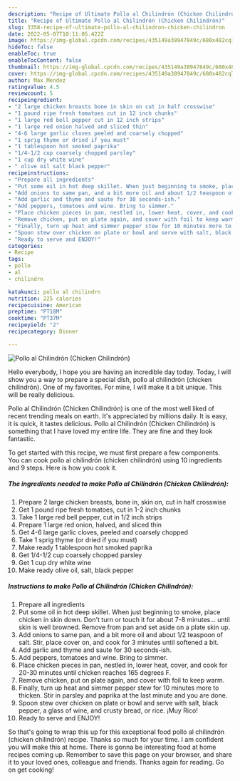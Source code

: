 ```yaml
---
description: "Recipe of Ultimate Pollo al Chilindrón (Chicken Chilindrón)"
title: "Recipe of Ultimate Pollo al Chilindrón (Chicken Chilindrón)"
slug: 3358-recipe-of-ultimate-pollo-al-chilindron-chicken-chilindron
date: 2022-05-07T10:11:05.422Z
image: https://img-global.cpcdn.com/recipes/435149a38947849c/680x482cq70/pollo-al-chilindron-chicken-chilindron-recipe-main-photo.jpg
hideToc: false
enableToc: true
enableTocContent: false
thumbnail: https://img-global.cpcdn.com/recipes/435149a38947849c/680x482cq70/pollo-al-chilindron-chicken-chilindron-recipe-main-photo.jpg
cover: https://img-global.cpcdn.com/recipes/435149a38947849c/680x482cq70/pollo-al-chilindron-chicken-chilindron-recipe-main-photo.jpg
author: Max Mendez
ratingvalue: 4.5
reviewcount: 5
recipeingredient:
- "2 large chicken breasts bone in skin on cut in half crosswise"
- "1 pound ripe fresh tomatoes cut in 12 inch chunks"
- "1 large red bell pepper cut in 12 inch strips"
- "1 large red onion halved and sliced thin"
- "4-6 large garlic cloves peeled and coarsely chopped"
- "1 sprig thyme or dried if you must"
- "1 tablespoon hot smoked paprika"
- "1/4-1/2 cup coarsely chopped parsley"
- "1 cup dry white wine"
- " olive oil salt black pepper"
recipeinstructions:
- "Prepare all ingredients"
- "Put some oil in hot deep skillet. When just beginning to smoke, place chicken in skin down. Don&#39;t turn or touch it for about 7-8 minutes... until skin is well browned. Remove from pan and set aside on a plate skin up."
- "Add onions to same pan, and a bit more oil and about 1/2 teaspoon of salt. Stir, place cover on, and cook for 3 minutes until softened a bit."
- "Add garlic and thyme and saute for 30 seconds-ish."
- "Add peppers, tomatoes and wine. Bring to simmer."
- "Place chicken pieces in pan, nestled in, lower heat, cover, and cook for 20-30 minutes until chicken reaches 165 degrees F."
- "Remove chicken, put on plate again, and cover with foil to keep warm."
- "Finally, turn up heat and simmer pepper stew for 10 minutes more to thicken. Stir in parsley and paprika at the last minute and you are done."
- "Spoon stew over chicken on plate or bowl and serve with salt, black pepper, a glass of wine, and crusty bread, or rice. ¡Muy Rico!"
- "Ready to serve and ENJOY!"
categories:
- Recipe
tags:
- pollo
- al
- chilindrn

katakunci: pollo al chilindrn 
nutrition: 225 calories
recipecuisine: American
preptime: "PT18M"
cooktime: "PT37M"
recipeyield: "2"
recipecategory: Dinner

---
```



![Pollo al Chilindrón (Chicken Chilindrón)](https://img-global.cpcdn.com/recipes/435149a38947849c/680x482cq70/pollo-al-chilindron-chicken-chilindron-recipe-main-photo.jpg)

Hello everybody, I hope you are having an incredible day today. Today, I will show you a way to prepare a special dish, pollo al chilindrón (chicken chilindrón). One of my favorites. For mine, I will make it a bit unique. This will be really delicious.

Pollo al Chilindrón (Chicken Chilindrón) is one of the most well liked of recent trending meals on earth. It's appreciated by millions daily. It is easy, it is quick, it tastes delicious. Pollo al Chilindrón (Chicken Chilindrón) is something that I have loved my entire life. They are fine and they look fantastic.




To get started with this recipe, we must first prepare a few components. You can cook pollo al chilindrón (chicken chilindrón) using 10 ingredients and 9 steps. Here is how you cook it.

<!--inarticleads1-->

##### The ingredients needed to make Pollo al Chilindrón (Chicken Chilindrón):

1. Prepare 2 large chicken breasts, bone in, skin on, cut in half crosswise
1. Get 1 pound ripe fresh tomatoes, cut in 1-2 inch chunks
1. Take 1 large red bell pepper, cut in 1/2 inch strips
1. Prepare 1 large red onion, halved, and sliced thin
1. Get 4-6 large garlic cloves, peeled and coarsely chopped
1. Take 1 sprig thyme (or dried if you must)
1. Make ready 1 tablespoon hot smoked paprika
1. Get 1/4-1/2 cup coarsely chopped parsley
1. Get 1 cup dry white wine
1. Make ready  olive oil, salt, black pepper




<!--inarticleads2-->

##### Instructions to make Pollo al Chilindrón (Chicken Chilindrón):

1. Prepare all ingredients
1. Put some oil in hot deep skillet. When just beginning to smoke, place chicken in skin down. Don&#39;t turn or touch it for about 7-8 minutes... until skin is well browned. Remove from pan and set aside on a plate skin up.
1. Add onions to same pan, and a bit more oil and about 1/2 teaspoon of salt. Stir, place cover on, and cook for 3 minutes until softened a bit.
1. Add garlic and thyme and saute for 30 seconds-ish.
1. Add peppers, tomatoes and wine. Bring to simmer.
1. Place chicken pieces in pan, nestled in, lower heat, cover, and cook for 20-30 minutes until chicken reaches 165 degrees F.
1. Remove chicken, put on plate again, and cover with foil to keep warm.
1. Finally, turn up heat and simmer pepper stew for 10 minutes more to thicken. Stir in parsley and paprika at the last minute and you are done.
1. Spoon stew over chicken on plate or bowl and serve with salt, black pepper, a glass of wine, and crusty bread, or rice. ¡Muy Rico!
1. Ready to serve and ENJOY!



So that's going to wrap this up for this exceptional food pollo al chilindrón (chicken chilindrón) recipe. Thanks so much for your time. I am confident you will make this at home. There is gonna be interesting food at home recipes coming up. Remember to save this page on your browser, and share it to your loved ones, colleague and friends. Thanks again for reading. Go on get cooking!
